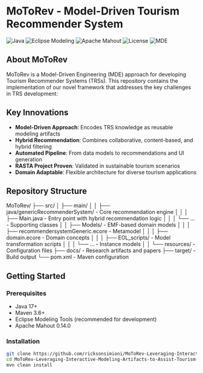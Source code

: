 # MoToRev - Model-Driven Tourism Recommender System

![Java](https://img.shields.io/badge/Java-17-blue)
![Eclipse Modeling](https://img.shields.io/badge/Eclipse_Modeling-EMF%2C_Epsilon-green)
![Apache Mahout](https://img.shields.io/badge/Apache_Mahout-0.14.0-orange)
![License](https://img.shields.io/badge/License-MIT-yellow)
![MDE](https://img.shields.io/badge/Approach-Model_Driven_Engineering-blueviolet)

## About MoToRev

MoToRev is a Model-Driven Engineering (MDE) approach for developing Tourism Recommender Systems (TRSs). This repository contains the implementation of our novel framework that addresses the key challenges in TRS development:

## Key Innovations

- **Model-Driven Approach**: Encodes TRS knowledge as reusable modeling artifacts
- **Hybrid Recommendation**: Combines collaborative, content-based, and hybrid filtering
- **Automated Pipeline**: From data models to recommendations and UI generation
- **RASTA Project Proven**: Validated in sustainable tourism scenarios
- **Domain Adaptable**: Flexible architecture for diverse tourism applications

## Repository Structure

MoToRev/
├── src/
│ ├── main/
│ │ ├── java/genericRecommenderSystem/ - Core recommendation engine
│ │ │ ├── Main.java - Entry point with hybrid recommendation logic
│ │ │ └── ... - Supporting classes
│ │ ├── Models/ - EMF-based domain models
│ │ │ ├── recommendersystemGeneric.ecore - Metamodel
│ │ │ ├── domain.ecore - Domain concepts
│ │ │ ├── EOL_scripts/ - Model transformation scripts
│ │ │ └── ... - Instance models
│ │ └── resources/ - Configuration files
├── docs/ - Research artifacts and papers
├── target/ - Build output
└── pom.xml - Maven configuration


## Getting Started

### Prerequisites

- Java 17+
- Maven 3.6+
- Eclipse Modeling Tools (recommended for development)
- Apache Mahout 0.14.0

### Installation

```bash
git clone https://github.com/ricksonsimioni/MoToRev-Leveraging-Interactive-Modeling-Artifacts-to-Assist-Tourism-Recommender-Systems-Development.git
cd MoToRev-Leveraging-Interactive-Modeling-Artifacts-to-Assist-Tourism-Recommender-Systems-Development/
mvn clean install
